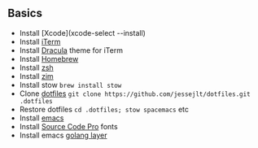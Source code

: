 Basics
---

- Install [Xcode](xcode-select --install)
- Install [iTerm](https://www.iterm2.com)
- Install [Dracula](https://draculatheme.com/iterm/) theme for iTerm
- Install [Homebrew](https://brew.sh)
- Install [zsh](https://rick.cogley.info/post/use-homebrew-zsh-instead-of-the-osx-default/)
- Install [zim](https://github.com/Eriner/zim)
- Install stow `brew install stow`
- Clone [dotfiles](https://github.com/jessejlt/dotfiles) `git clone https://github.com/jessejlt/dotfiles.git .dotfiles`
- Restore dotfiles `cd .dotfiles; stow spacemacs` etc
- Install [emacs](https://github.com/syl20bnr/spacemacs#macos)
- Install [Source Code Pro](https://github.com/caskroom/homebrew-fonts) fonts
- Install emacs [golang layer](https://github.com/syl20bnr/spacemacs/tree/master/layers/%2Blang/go)
